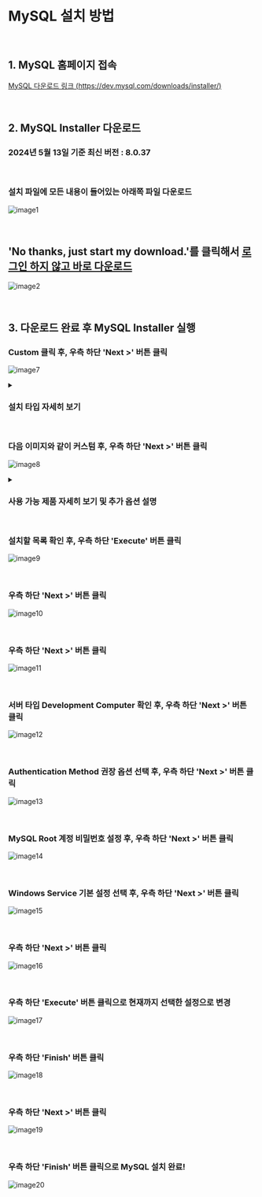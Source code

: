 # MySQL 설치 방법

<br/>

## 1. MySQL 홈페이지 접속
[MySQL 다운로드 링크 (https://dev.mysql.com/downloads/installer/)](https://dev.mysql.com/downloads/installer/)

<br/>

## 2. MySQL Installer 다운로드
### 2024년 5월 13일 기준 최신 버전 : **8.0.37**

<br/>

### 설치 파일에 모든 내용이 들어있는 아래쪽 파일 다운로드
![image1](./images/240513-1.png)

<br/>

## 'No thanks, just start my download.'를 클릭해서 <U>로그인 하지 않고 바로 다운로드</U>
![image2](./images/240513-2.png)

<br/>

## 3. 다운로드 완료 후 MySQL Installer 실행
### Custom 클릭 후, 우측 하단 'Next >' 버튼 클릭
![image7](./images/240515-5.png)

<details>
  <summary><h3>설치 타입 자세히 보기</h3></summary>

  * **Server only** : Installs only the MySQL Server product. ( MySQL 서버만 설치 )
  ![image3](./images/240515-1.png)

  <br/>

  * **Client only** : Installs only the MySQL Client products, without a server. ( MySQL 애플리케이션 관리에 필요한 도구만 설치 )
  ![image4](./images/240515-2.png)

  <br/>

  * **Full** : Installs all included MySQL products and features. ( 모든 제품 설치 )
  ![image5](./images/240515-3.png)

  <br/>

  * **Custom** : Manually select the products that should be installed on the system. ( 사용자에게 필요한 제품만 설치할 수 있도록 선택 가능 )
  ![image6](./images/240515-4.png)
</details>

<br/>

### 다음 이미지와 같이 커스텀 후, 우측 하단 'Next >' 버튼 클릭
![image8](./images/240515-6.png)

<details>
  <summary><h3>사용 가능 제품 자세히 보기 및 추가 옵션 설명</h3></summary>

  * MySQL Servers
    * MySQL Server : 데이터 베이스 서버 자체를 의미하며, 가장 핵심 시스템

  <br/>

  * Applications
    * MySQL Workbench : MySQL 데이터베이스를 시각적으로 관리하기 위한 GUI 도구
    * MySQL Shell : CMD에서 MySQL과 상호 작용하기 위한 공식 인터페이스로 데이터베이스 관리 및 쿼리 실행을 지원
    * MySQL Router : 클라이언트 앱과 MySQL 서버 간의 연결 관리를 담당하는 중간 계층 라우팅 솔루션으로 로드 밸런싱, 장애 조치 및 보안을 포함한 다양한 기능 제공 

  <br/>

  * Documentation
    * MySQL Documentation : MySQL 공식 문서 다운로드
    * Samples and Examples : MySQL 샘플 코드와 예제 코드 다운로드

  <br/>

  * Enable the Select Features Page to customize product features   
    : 설치하는 제품의 더 자세한 설치 프로그램 선택 여부
</details>

<br/>

### 설치할 목록 확인 후, 우측 하단 'Execute' 버튼 클릭
![image9](./images/240515-7.png)

<br/>

### 우측 하단 'Next >' 버튼 클릭
![image10](./images/240515-8.png)

<br/>

### 우측 하단 'Next >' 버튼 클릭
![image11](./images/240515-9.png)

<br/>

### 서버 타입 Development Computer 확인 후, 우측 하단 'Next >' 버튼 클릭
![image12](./images/240515-10.png)

<br/>

### Authentication Method 권장 옵션 선택 후, 우측 하단 'Next >' 버튼 클릭
![image13](./images/240515-11.png)

<br/>

### MySQL Root 계정 비밀번호 설정 후, 우측 하단 'Next >' 버튼 클릭
![image14](./images/240515-12.png)

<br/>

### Windows Service 기본 설정 선택 후, 우측 하단 'Next >' 버튼 클릭
![image15](./images/240515-13.png)

<br/>

### 우측 하단 'Next >' 버튼 클릭
![image16](./images/240515-14.png)

<br/>

### 우측 하단 'Execute' 버튼 클릭으로 현재까지 선택한 설정으로 변경
![image17](./images/240515-15.png)

<br/>

### 우측 하단 'Finish' 버튼 클릭
![image18](./images/240515-16.png)

<br/>

### 우측 하단 'Next >' 버튼 클릭
![image19](./images/240515-17.png)

<br/>

### 우측 하단 'Finish' 버튼 클릭으로 MySQL 설치 완료!
![image20](./images/240515-18.png)
